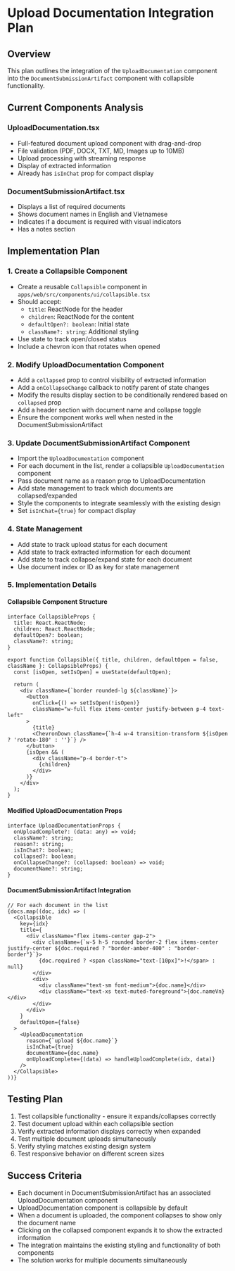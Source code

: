 # Upload Documentation Integration Plan

## Overview
This plan outlines the integration of the `UploadDocumentation` component into the `DocumentSubmissionArtifact` component with collapsible functionality.

## Current Components Analysis

### UploadDocumentation.tsx
- Full-featured document upload component with drag-and-drop
- File validation (PDF, DOCX, TXT, MD, Images up to 10MB)
- Upload processing with streaming response
- Display of extracted information
- Already has `isInChat` prop for compact display

### DocumentSubmissionArtifact.tsx
- Displays a list of required documents
- Shows document names in English and Vietnamese
- Indicates if a document is required with visual indicators
- Has a notes section

## Implementation Plan

### 1. Create a Collapsible Component
- Create a reusable `Collapsible` component in `apps/web/src/components/ui/collapsible.tsx`
- Should accept:
  - `title`: ReactNode for the header
  - `children`: ReactNode for the content
  - `defaultOpen?: boolean`: Initial state
  - `className?: string`: Additional styling
- Use state to track open/closed status
- Include a chevron icon that rotates when opened

### 2. Modify UploadDocumentation Component
- Add a `collapsed` prop to control visibility of extracted information
- Add a `onCollapseChange` callback to notify parent of state changes
- Modify the results display section to be conditionally rendered based on `collapsed` prop
- Add a header section with document name and collapse toggle
- Ensure the component works well when nested in the DocumentSubmissionArtifact

### 3. Update DocumentSubmissionArtifact Component
- Import the `UploadDocumentation` component
- For each document in the list, render a collapsible `UploadDocumentation` component
- Pass document name as a reason prop to UploadDocumentation
- Add state management to track which documents are collapsed/expanded
- Style the components to integrate seamlessly with the existing design
- Set `isInChat={true}` for compact display

### 4. State Management
- Add state to track upload status for each document
- Add state to track extracted information for each document
- Add state to track collapse/expand state for each document
- Use document index or ID as key for state management

### 5. Implementation Details

#### Collapsible Component Structure
```tsx
interface CollapsibleProps {
  title: React.ReactNode;
  children: React.ReactNode;
  defaultOpen?: boolean;
  className?: string;
}

export function Collapsible({ title, children, defaultOpen = false, className }: CollapsibleProps) {
  const [isOpen, setIsOpen] = useState(defaultOpen);
  
  return (
    <div className={`border rounded-lg ${className}`}>
      <button
        onClick={() => setIsOpen(!isOpen)}
        className="w-full flex items-center justify-between p-4 text-left"
      >
        {title}
        <ChevronDown className={`h-4 w-4 transition-transform ${isOpen ? 'rotate-180' : ''}`} />
      </button>
      {isOpen && (
        <div className="p-4 border-t">
          {children}
        </div>
      )}
    </div>
  );
}
```

#### Modified UploadDocumentation Props
```tsx
interface UploadDocumentationProps {
  onUploadComplete?: (data: any) => void;
  className?: string;
  reason?: string;
  isInChat?: boolean;
  collapsed?: boolean;
  onCollapseChange?: (collapsed: boolean) => void;
  documentName?: string;
}
```

#### DocumentSubmissionArtifact Integration
```tsx
// For each document in the list
{docs.map((doc, idx) => (
  <Collapsible 
    key={idx} 
    title={
      <div className="flex items-center gap-2">
        <div className={`w-5 h-5 rounded border-2 flex items-center justify-center ${doc.required ? "border-amber-400" : "border-border"}`}>
          {doc.required ? <span className="text-[10px]">!</span> : null}
        </div>
        <div>
          <div className="text-sm font-medium">{doc.name}</div>
          <div className="text-xs text-muted-foreground">{doc.nameVn}</div>
        </div>
      </div>
    }
    defaultOpen={false}
  >
    <UploadDocumentation
      reason={`upload ${doc.name}`}
      isInChat={true}
      documentName={doc.name}
      onUploadComplete={(data) => handleUploadComplete(idx, data)}
    />
  </Collapsible>
))}
```

## Testing Plan
1. Test collapsible functionality - ensure it expands/collapses correctly
2. Test document upload within each collapsible section
3. Verify extracted information displays correctly when expanded
4. Test multiple document uploads simultaneously
5. Verify styling matches existing design system
6. Test responsive behavior on different screen sizes

## Success Criteria
- Each document in DocumentSubmissionArtifact has an associated UploadDocumentation component
- UploadDocumentation component is collapsible by default
- When a document is uploaded, the component collapses to show only the document name
- Clicking on the collapsed component expands it to show the extracted information
- The integration maintains the existing styling and functionality of both components
- The solution works for multiple documents simultaneously